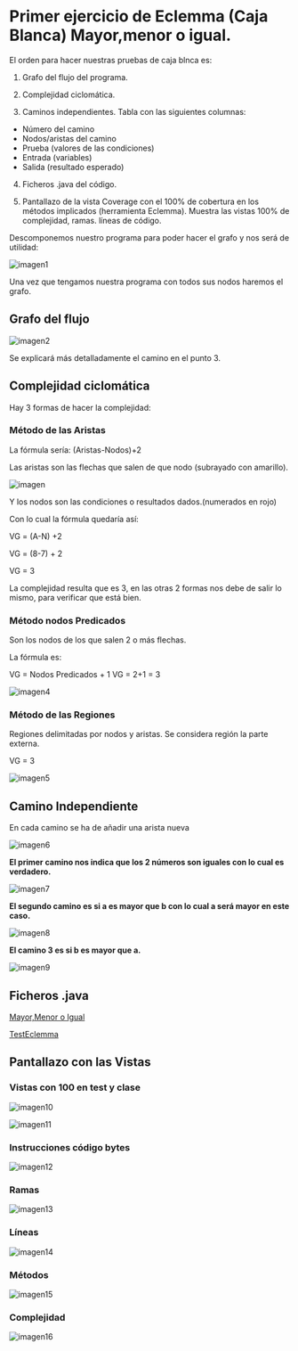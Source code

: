# Primer ejercicio de Eclemma (Caja Blanca) Mayor,menor o igual.

El orden para hacer nuestras pruebas de caja blnca es: 

1. Grafo del flujo del programa.
   
2. Complejidad ciclomática.
   
3. Caminos independientes. Tabla con las siguientes columnas:
 - Número del camino
 - Nodos/aristas del camino
 - Prueba (valores de las condiciones)
 - Entrada (variables)
 - Salida (resultado esperado)

4. Ficheros .java del código.
   
5. Pantallazo de la vista Coverage con el 100% de cobertura en los métodos implicados (herramienta Eclemma). Muestra las vistas 100% de complejidad, ramas. líneas de código.

Descomponemos nuestro programa para poder hacer el grafo y nos será de utilidad:

![imagen1](img/img1.PNG)

Una vez que tengamos nuestra programa con todos sus nodos haremos el grafo.

## Grafo del flujo

![imagen2](img/img2.PNG)

Se explicará más detalladamente el camino en el punto 3.

## Complejidad ciclomática

Hay 3 formas de hacer la complejidad:

### Método de las Aristas

La fórmula sería: (Aristas-Nodos)+2

Las aristas son las flechas que salen de que nodo (subrayado con amarillo).

![imagen](img/img3.PNG)

Y los nodos son las condiciones o resultados dados.(numerados en rojo)

Con lo cual la fórmula quedaría así:

VG = (A-N) +2

VG = (8-7) + 2

VG = 3

La complejidad resulta que es 3, en las otras 2 formas nos debe de salir lo mismo, para verificar que está bien.

### Método nodos Predicados

Son los nodos de los que salen 2 o más flechas.

La fórmula es:

VG = Nodos Predicados + 1
VG = 2+1 = 3

![imagen4](img/img4.PNG)

### Método de las Regiones

Regiones delimitadas por nodos y aristas. Se considera región la parte externa.

VG = 3

![imagen5](img/img5.PNG)

## Camino Independiente

En cada camino se ha de añadir una arista nueva 

![imagen6](img/img6.PNG)

**El primer camino nos indica que los 2 números son iguales con lo cual es verdadero.**

![imagen7](img/img7.PNG)

**El segundo camino es si a es mayor que b con lo cual a será mayor en este caso.**

![imagen8](img/img8.PNG)

**El camino 3 es si b es mayor que a.**

![imagen9](img/img9.PNG)

## Ficheros .java

[Mayor,Menor o Igual](SubidaNotaJunio/src/mayorOIguales/MayorOIguales.java)

[TestEclemma](SubidaNotaJunio/src/mayorOIguales/MayorOIgualesTest.java)

## Pantallazo con las Vistas

### Vistas con 100 en test y clase

![imagen10](img/img10.PNG)

![imagen11](img/img11.PNG)

### Instrucciones código bytes

![imagen12](img/img12.PNG)

### Ramas

![imagen13](img/img13.PNG)

### Líneas

![imagen14](img/img14.PNG)

### Métodos

![imagen15](img/img15.PNG)

### Complejidad

![imagen16](img/img16.PNG)